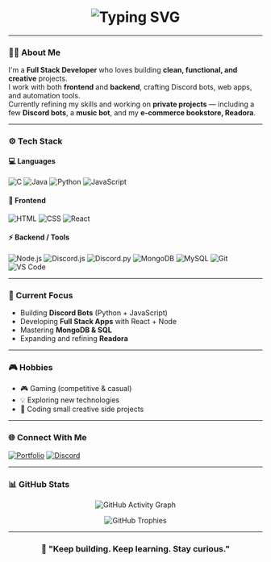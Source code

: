 <!-- README.md for GitHub Profile -->

<h1 align="center">
  <img src="https://readme-typing-svg.herokuapp.com?font=Fira+Code&weight=500&size=26&pause=1000&color=38BDF8&center=true&vCenter=true&width=600&lines=Hey%2C+I'm+Prince+Makhansa!;Full+Stack+Developer;Always+Learning+New+Tech+💻" alt="Typing SVG" />
</h1>

---

### 👨‍💻 About Me
I'm a **Full Stack Developer** who loves building **clean, functional, and creative** projects.  
I work with both **frontend** and **backend**, crafting Discord bots, web apps, and automation tools.  
Currently refining my skills and working on **private projects** — including a few **Discord bots**, a **music bot**, and my **e-commerce bookstore, Readora**.

---

### ⚙️ Tech Stack

#### 💻 Languages
![C](https://img.shields.io/badge/C-00599C?style=for-the-badge&logo=c&logoColor=white)
![Java](https://img.shields.io/badge/Java-ED8B00?style=for-the-badge&logo=openjdk&logoColor=white)
![Python](https://img.shields.io/badge/Python-3776AB?style=for-the-badge&logo=python&logoColor=white)
![JavaScript](https://img.shields.io/badge/JavaScript-F7DF1E?style=for-the-badge&logo=javascript&logoColor=black)

#### 🧰 Frontend
![HTML](https://img.shields.io/badge/HTML5-E34F26?style=for-the-badge&logo=html5&logoColor=white)
![CSS](https://img.shields.io/badge/CSS3-1572B6?style=for-the-badge&logo=css3&logoColor=white)
![React](https://img.shields.io/badge/React-61DAFB?style=for-the-badge&logo=react&logoColor=black)

#### ⚡ Backend / Tools
![Node.js](https://img.shields.io/badge/Node.js-339933?style=for-the-badge&logo=node.js&logoColor=white)
![Discord.js](https://img.shields.io/badge/Discord.js-5865F2?style=for-the-badge&logo=discord&logoColor=white)
![Discord.py](https://img.shields.io/badge/Discord.py-5865F2?style=for-the-badge&logo=discord&logoColor=white)
![MongoDB](https://img.shields.io/badge/MongoDB-4EA94B?style=for-the-badge&logo=mongodb&logoColor=white)
![MySQL](https://img.shields.io/badge/MySQL-4479A1?style=for-the-badge&logo=mysql&logoColor=white)
![Git](https://img.shields.io/badge/Git-F05032?style=for-the-badge&logo=git&logoColor=white)
![VS Code](https://img.shields.io/badge/VS_Code-0078D7?style=for-the-badge&logo=visual-studio-code&logoColor=white)

---

### 🧠 Current Focus
- Building **Discord Bots** (Python + JavaScript)  
- Developing **Full Stack Apps** with React + Node  
- Mastering **MongoDB & SQL**  
- Expanding and refining **Readora**

---

### 🎮 Hobbies
- 🎮 Gaming (competitive & casual)  
- 💡 Exploring new technologies  
- 🧩 Coding small creative side projects  

---

### 🌐 Connect With Me
[![Portfolio](https://img.shields.io/badge/Portfolio-38BDF8?style=for-the-badge&logo=vercel&logoColor=white)](https://pr1nce.tech/)
[![Discord](https://img.shields.io/badge/Discord-5865F2?style=for-the-badge&logo=discord&logoColor=white)](https://discord.com/users/1039359961530122391)

---

### 📊 GitHub Stats

<p align="center">
  <img src="https://github-readme-activity-graph.vercel.app/graph?username=PrinceMakhansa&bg_color=0e153a&color=38bdf8&line=60a5fa&point=93c5fd&area=true&hide_border=true&height=200" alt="GitHub Activity Graph" />
</p>

<p align="center">
  <img src="https://github-profile-trophy.vercel.app/?username=PrinceMakhansa&theme=tokyonight&no-bg=true&no-frame=true&column=6" alt="GitHub Trophies" />
</p>

---

<h3 align="center">
  💬 "Keep building. Keep learning. Stay curious."
</h3>
